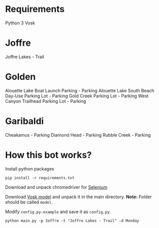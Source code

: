 # Requirements
Python 3
Vosk

# Joffre
Joffre Lakes - Trail
# Golden
Alouette Lake Boat Launch Parking - Parking
Alouette Lake South Beach Day-Use Parking Lot - Parking
Gold Creek Parking Lot - Parking
West Canyon Trailhead Parking Lot - Parking
# Garibaldi
Cheakamus - Parking
Diamond Head - Parking
Rubble Creek - Parking

# How this bot works?

Install python packages
```
pip install -r requirements.txt
```
Download and unpack chromedriver for [Selenium](https://chromedriver.chromium.org/downloads)

Download [Vosk model](https://alphacephei.com/vosk/models) and unpack it in the main directory.
**Note:** Folder should be called `model`.

Modify `config.py-example` and save it as `config.py`.

```
python main.py -p Joffre -t "Joffre Lakes - Trail" -d Monday
```
